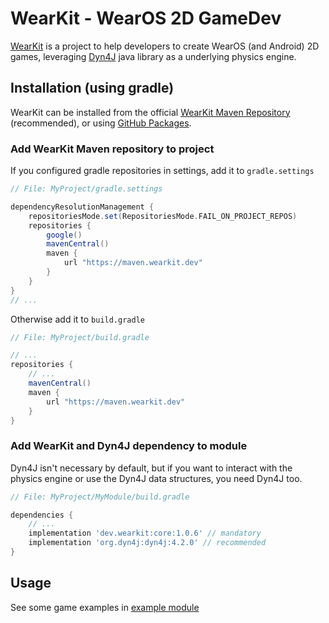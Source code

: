 WearKit - WearOS 2D GameDev
=====================================
[WearKit](https://wearkit.dev) is a project to help developers to create
WearOS (and Android) 2D games, leveraging [Dyn4J](https://dyn4j.org) java
library as a underlying physics engine.

## Installation (using gradle)
WearKit can be installed from the official
[WearKit Maven Repository](https://maven.wearkit.dev) (recommended),
or using [GitHub Packages](https://github.com/TocappGames/wearkit/packages).

### Add WearKit Maven repository to project
If you configured gradle repositories in settings, add it to `gradle.settings`

```gradle
// File: MyProject/gradle.settings

dependencyResolutionManagement {
    repositoriesMode.set(RepositoriesMode.FAIL_ON_PROJECT_REPOS)
    repositories {
        google()
        mavenCentral()
        maven {
            url "https://maven.wearkit.dev"
        }
    }
}
// ...
```

Otherwise add it to `build.gradle`
```gradle
// File: MyProject/build.gradle

// ...
repositories {
    // ...
    mavenCentral()
    maven {
        url "https://maven.wearkit.dev"
    }
}
```

### Add WearKit and Dyn4J dependency to module
Dyn4J isn't necessary by default, but if you want to interact with the
physics engine or use the Dyn4J data structures, you need Dyn4J too.

```gradle
// File: MyProject/MyModule/build.gradle

dependencies {
    // ...
    implementation 'dev.wearkit:core:1.0.6' // mandatory
    implementation 'org.dyn4j:dyn4j:4.2.0' // recommended
}
```

## Usage
See some game examples in [example module](https://github.com/TocappGames/wearkit/tree/main/example/src/main/java/dev/wearkit/example)